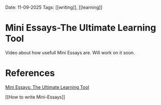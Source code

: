 Date: 11-09-2025
Tags: [[writing]], [[learning]] 

# Mini Essays-The Ultimate Learning Tool

Video about how usefull Mini Essays are. Will work on it soon.


# References

[Mini Essays: The Ultimate Learning Tool](https://www.youtube.com/watch?v=N4YjXJVzoZY)

[[How to write Mini-Essays]]